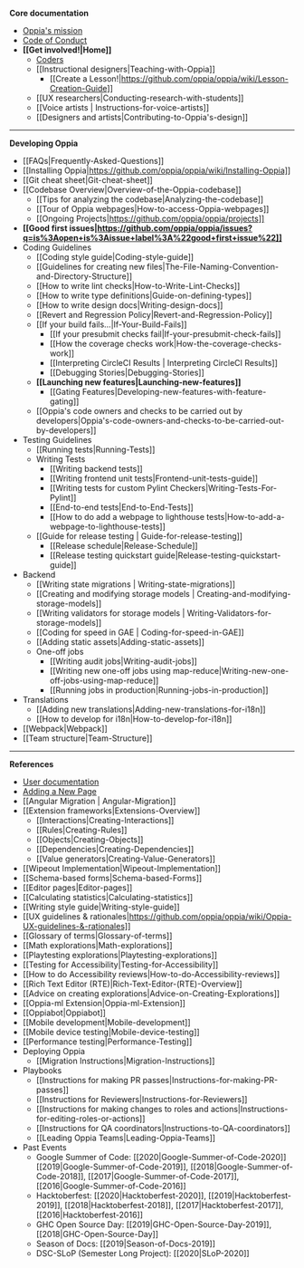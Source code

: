 **Core documentation**
  * [Oppia's mission](https://github.com/oppia/oppia/wiki/Oppia's-Mission)
  * [Code of Conduct](https://github.com/oppia/oppia/blob/develop/.github/CODE_OF_CONDUCT.md)
  * **[[Get involved!|Home]]**
    * [Coders](https://github.com/oppia/oppia/wiki/Contributing-code-to-Oppia#setting-things-up)
    * [[Instructional designers|Teaching-with-Oppia]]
      * [[Create a Lesson!|https://github.com/oppia/oppia/wiki/Lesson-Creation-Guide]]
    * [[UX researchers|Conducting-research-with-students]]
    * [[Voice artists | Instructions-for-voice-artists]]
    * [[Designers and artists|Contributing-to-Oppia's-design]]

---
**Developing Oppia**
  * [[FAQs|Frequently-Asked-Questions]]
  * [[Installing Oppia|https://github.com/oppia/oppia/wiki/Installing-Oppia]]
  * [[Git cheat sheet|Git-cheat-sheet]]
  * [[Codebase Overview|Overview-of-the-Oppia-codebase]]
    * [[Tips for analyzing the codebase|Analyzing-the-codebase]]
    * [[Tour of Oppia webpages|How-to-access-Oppia-webpages]]
    * [[Ongoing Projects|https://github.com/oppia/oppia/projects]]
  * **[[Good first issues|https://github.com/oppia/oppia/issues?q=is%3Aopen+is%3Aissue+label%3A%22good+first+issue%22]]**
  * Coding Guidelines
    * [[Coding style guide|Coding-style-guide]]
    * [[Guidelines for creating new files|The-File-Naming-Convention-and-Directory-Structure]]
    * [[How to write lint checks|How-to-Write-Lint-Checks]]
    * [[How to write type definitions|Guide-on-defining-types]]
    * [[How to write design docs|Writing-design-docs]]
    * [[Revert and Regression Policy|Revert-and-Regression-Policy]]
    * [[If your build fails...|If-Your-Build-Fails]]
      * [[If your presubmit checks fail|If-your-presubmit-check-fails]]
      * [[How the coverage checks work|How-the-coverage-checks-work]]
      * [[Interpreting CircleCI Results | Interpreting CircleCI Results]]
      * [[Debugging Stories|Debugging-Stories]]
    * **[[Launching new features|Launching-new-features]]**
      * [[Gating Features|Developing-new-features-with-feature-gating]]
    * [[Oppia's code owners and checks to be carried out by developers|Oppia's-code-owners-and-checks-to-be-carried-out-by-developers]]
  * Testing Guidelines
    * [[Running tests|Running-Tests]]
    * Writing Tests
      * [[Writing backend tests]]
      * [[Writing frontend unit tests|Frontend-unit-tests-guide]]
      * [[Writing tests for custom Pylint Checkers|Writing-Tests-For-Pylint]]
      * [[End-to-end tests|End-to-End-Tests]]
      * [[How to do add a webpage to lighthouse tests|How-to-add-a-webpage-to-lighthouse-tests]]
    * [[Guide for release testing | Guide-for-release-testing]]
      * [[Release schedule|Release-Schedule]]
      * [[Release testing quickstart guide|Release-testing-quickstart-guide]]
  * Backend
    * [[Writing state migrations | Writing-state-migrations]]
    * [[Creating and modifying storage models | Creating-and-modifying-storage-models]]
    * [[Writing validators for storage models | Writing-Validators-for-storage-models]]
    * [[Coding for speed in GAE | Coding-for-speed-in-GAE]]
    * [[Adding static assets|Adding-static-assets]]
    * One-off jobs
      * [[Writing audit jobs|Writing-audit-jobs]]
      * [[Writing new one-off jobs using map-reduce|Writing-new-one-off-jobs-using-map-reduce]]
      * [[Running jobs in production|Running-jobs-in-production]]
  * Translations
    * [[Adding new translations|Adding-new-translations-for-i18n]]
    * [[How to develop for i18n|How-to-develop-for-i18n]]
  * [[Webpack|Webpack]]
  * [[Team structure|Team-Structure]]

---

**References**
  * [User documentation](https://oppia.github.io/)
  * [Adding a New Page](https://github.com/oppia/oppia/wiki/Adding-new-page)
  * [[Angular Migration | Angular-Migration]]
  * [[Extension frameworks|Extensions-Overview]]
    * [[Interactions|Creating-Interactions]]
    * [[Rules|Creating-Rules]]
    * [[Objects|Creating-Objects]]
    * [[Dependencies|Creating-Dependencies]]
    * [[Value generators|Creating-Value-Generators]]
  * [[Wipeout Implementation|Wipeout-Implementation]]
  * [[Schema-based forms|Schema-based-Forms]]
  * [[Editor pages|Editor-pages]]
  * [[Calculating statistics|Calculating-statistics]]
  * [[Writing style guide|Writing-style-guide]]
  * [[UX guidelines & rationales|https://github.com/oppia/oppia/wiki/Oppia-UX-guidelines-&-rationales]]
  * [[Glossary of terms|Glossary-of-terms]]
  * [[Math explorations|Math-explorations]]
  * [[Playtesting explorations|Playtesting-explorations]]
  * [[Testing for Accessibility|Testing-for-Accessibility]]
  * [[How to do Accessibility reviews|How-to-do-Accessibility-reviews]]
  * [[Rich Text Editor (RTE)|Rich-Text-Editor-(RTE)-Overview]]
  * [[Advice on creating explorations|Advice-on-Creating-Explorations]]
  * [[Oppia-ml Extension|Oppia-ml-Extension]]
  * [[Oppiabot|Oppiabot]]
  * [[Mobile development|Mobile-development]]
  * [[Mobile device testing|Mobile-device-testing]]
  * [[Performance testing|Performance-Testing]]
  * Deploying Oppia
    * [[Migration Instructions|Migration-Instructions]]
  * Playbooks
    * [[Instructions for making PR passes|Instructions-for-making-PR-passes]]
    * [[Instructions for Reviewers|Instructions-for-Reviewers]]
    * [[Instructions for making changes to roles and actions|Instructions-for-editing-roles-or-actions]]
    * [[Instructions for QA coordinators|Instructions-to-QA-coordinators]]
    * [[Leading Oppia Teams|Leading-Oppia-Teams]]
  * Past Events
    * Google Summer of Code: [[2020|Google-Summer-of-Code-2020]] [[2019|Google-Summer-of-Code-2019]], [[2018|Google-Summer-of-Code-2018]], [[2017|Google-Summer-of-Code-2017]], [[2016|Google-Summer-of-Code-2016]]
    * Hacktoberfest: [[2020|Hacktoberfest-2020]], [[2019|Hacktoberfest-2019]], [[2018|Hacktoberfest-2018]], [[2017|Hacktoberfest-2017]], [[2016|Hacktoberfest-2016]]
    * GHC Open Source Day: [[2019|GHC-Open-Source-Day-2019]], [[2018|GHC-Open-Source-Day]]
    * Season of Docs: [[2019|Season-of-Docs-2019]]
    * DSC-SLoP (Semester Long Project): [[2020|SLoP-2020]]